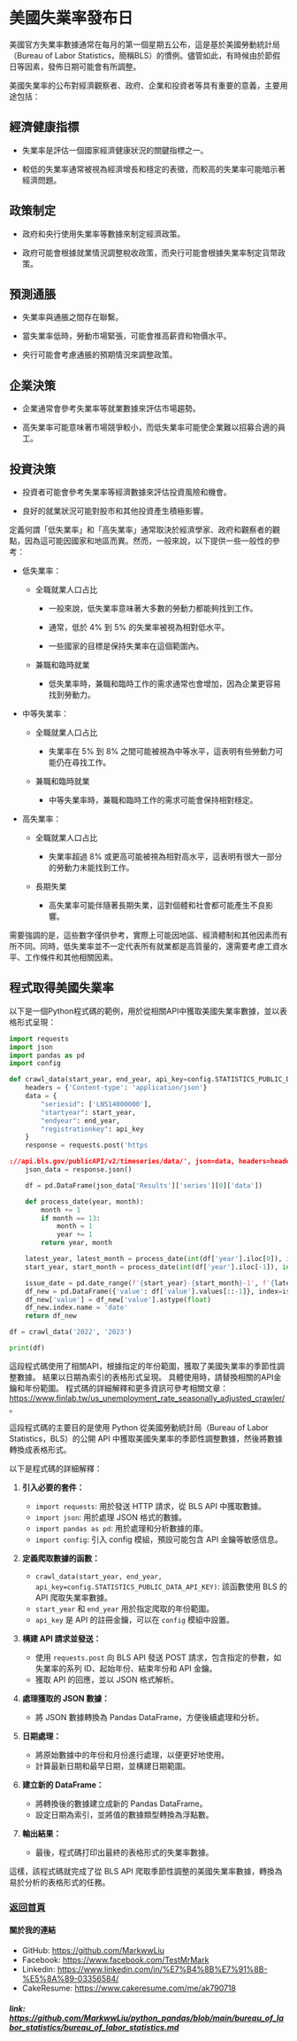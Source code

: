 # 美國失業率發布日

美國官方失業率數據通常在每月的第一個星期五公布，這是基於美國勞動統計局（Bureau of Labor Statistics，簡稱BLS）的慣例。儘管如此，有時候由於節假日等因素，發佈日期可能會有所調整。

美國失業率的公布對經濟觀察者、政府、企業和投資者等具有重要的意義，主要用途包括：

## 經濟健康指標

- 失業率是評估一個國家經濟健康狀況的關鍵指標之一。

- 較低的失業率通常被視為經濟增長和穩定的表徵，而較高的失業率可能暗示著經濟問題。

## 政策制定

- 政府和央行使用失業率等數據來制定經濟政策。

- 政府可能會根據就業情況調整稅收政策，而央行可能會根據失業率制定貨幣政策。

## 預測通脹

- 失業率與通脹之間存在聯繫。

- 當失業率低時，勞動市場緊張，可能會推高薪資和物價水平。

- 央行可能會考慮通脹的預期情況來調整政策。

## 企業決策

- 企業通常會參考失業率等就業數據來評估市場趨勢。

- 高失業率可能意味著市場競爭較小，而低失業率可能使企業難以招募合適的員工。

## 投資決策

- 投資者可能會參考失業率等經濟數據來評估投資風險和機會。

- 良好的就業狀況可能對股市和其他投資產生積極影響。

定義何謂「低失業率」和「高失業率」通常取決於經濟學家、政府和觀察者的觀點，因為這可能因國家和地區而異。然而，一般來說，以下提供一些一般性的參考：

- 低失業率：

   - 全職就業人口占比

      - 一般來說，低失業率意味著大多數的勞動力都能夠找到工作。

      - 通常，低於 4% 到 5% 的失業率被視為相對低水平。

      - 一些國家的目標是保持失業率在這個範圍內。

   - 兼職和臨時就業

      - 低失業率時，兼職和臨時工作的需求通常也會增加，因為企業更容易找到勞動力。

- 中等失業率：

   - 全職就業人口占比

      - 失業率在 5% 到 8% 之間可能被視為中等水平，這表明有些勞動力可能仍在尋找工作。

   - 兼職和臨時就業

      - 中等失業率時，兼職和臨時工作的需求可能會保持相對穩定。

- 高失業率：

   - 全職就業人口占比

      - 失業率超過 8% 或更高可能被視為相對高水平，這表明有很大一部分的勞動力未能找到工作。

   - 長期失業

      - 高失業率可能伴隨著長期失業，這對個體和社會都可能產生不良影響。

需要強調的是，這些數字僅供參考，實際上可能因地區、經濟體制和其他因素而有所不同。同時，低失業率並不一定代表所有就業都是高質量的，還需要考慮工資水平、工作條件和其他相關因素。

## 程式取得美國失業率

以下是一個Python程式碼的範例，用於從相關API中獲取美國失業率數據，並以表格形式呈現：

```python
import requests
import json
import pandas as pd
import config

def crawl_data(start_year, end_year, api_key=config.STATISTICS_PUBLIC_DATA_API_KEY):
    headers = {'Content-type': 'application/json'}
    data = {
        "seriesid": ['LNS14000000'],
        "startyear": start_year,
        "endyear": end_year,
        "registrationkey": api_key
    }
    response = requests.post('https

://api.bls.gov/publicAPI/v2/timeseries/data/', json=data, headers=headers)
    json_data = response.json()

    df = pd.DataFrame(json_data['Results']['series'][0]['data'])

    def process_date(year, month):
        month += 1
        if month == 13:
            month = 1
            year += 1
        return year, month

    latest_year, latest_month = process_date(int(df['year'].iloc[0]), int(df['period'].iloc[0].replace('M', '')))
    start_year, start_month = process_date(int(df['year'].iloc[-1]), int(df['period'].iloc[-1].replace('M', '')))

    issue_date = pd.date_range(f'{start_year}-{start_month}-1', f'{latest_year}-{latest_month}-1', freq='MS') + pd.tseries.offsets.DateOffset(days=9)
    df_new = pd.DataFrame({'value': df['value'].values[::-1]}, index=issue_date)
    df_new['value'] = df_new['value'].astype(float)
    df_new.index.name = 'date'
    return df_new

df = crawl_data('2022', '2023')

print(df)
```

這段程式碼使用了相關API，根據指定的年份範圍，獲取了美國失業率的季節性調整數據。
結果以日期為索引的表格形式呈現。
具體使用時，請替換相關的API金鑰和年份範圍。
程式碼的詳細解釋和更多資訊可參考相關文章：<https://www.finlab.tw/us_unemployment_rate_seasonally_adjusted_crawler/>。

這段程式碼的主要目的是使用 Python 從美國勞動統計局（Bureau of Labor Statistics，BLS）的公開 API 中獲取美國失業率的季節性調整數據，然後將數據轉換成表格形式。

以下是程式碼的詳細解釋：

1. **引入必要的套件：**
   - `import requests`: 用於發送 HTTP 請求，從 BLS API 中獲取數據。
   - `import json`: 用於處理 JSON 格式的數據。
   - `import pandas as pd`: 用於處理和分析數據的庫。
   - `import config`: 引入 config 模組，預設可能包含 API 金鑰等敏感信息。

2. **定義爬取數據的函數：**
   - `crawl_data(start_year, end_year, api_key=config.STATISTICS_PUBLIC_DATA_API_KEY)`: 該函數使用 BLS 的 API 爬取失業率數據。
   - `start_year` 和 `end_year` 用於指定爬取的年份範圍。
   - `api_key` 是 API 的註冊金鑰，可以在 `config` 模組中設置。

3. **構建 API 請求並發送：**
   - 使用 `requests.post` 向 BLS API 發送 POST 請求，包含指定的參數，如失業率的系列 ID、起始年份、結束年份和 API 金鑰。
   - 獲取 API 的回應，並以 JSON 格式解析。

4. **處理獲取的 JSON 數據：**
   - 將 JSON 數據轉換為 Pandas DataFrame，方便後續處理和分析。

5. **日期處理：**
   - 將原始數據中的年份和月份進行處理，以便更好地使用。
   - 計算最新日期和最早日期，並構建日期範圍。

6. **建立新的 DataFrame：**
   - 將轉換後的數據建立成新的 Pandas DataFrame。
   - 設定日期為索引，並將值的數據類型轉換為浮點數。

7. **輸出結果：**
   - 最後，程式碼打印出最終的表格形式的失業率數據。

這樣，該程式碼就完成了從 BLS API 爬取季節性調整的美國失業率數據，轉換為易於分析的表格形式的任務。

### [返回首頁](../README.md)

#### 關於我的連結
- GitHub: https://github.com/MarkwwLiu
- Facebook: https://www.facebook.com/TestMrMark
- Linkedin: https://www.linkedin.com/in/%E7%B4%8B%E7%91%8B-%E5%8A%89-03356584/
- CakeResume: https://www.cakeresume.com/me/ak790718

##### link: https://github.com/MarkwwLiu/python_pandas/blob/main/bureau_of_labor_statistics/bureau_of_labor_statistics.md
